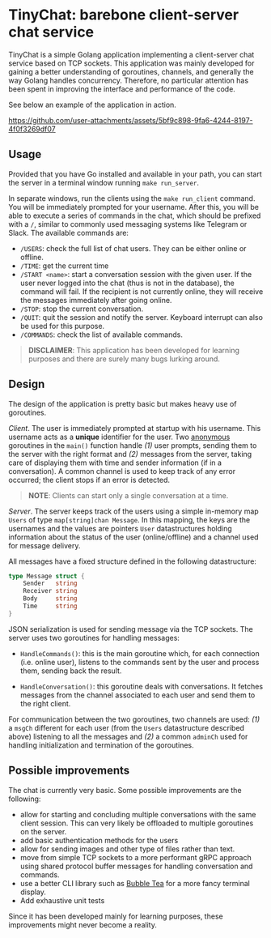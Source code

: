 # TinyChat: barebone client-server chat service

TinyChat is a simple Golang application implementing a client-server
chat service based on TCP sockets. This application was mainly developed
for gaining a better understanding of goroutines, channels, and generally
the way Golang handles concurrency. Therefore, no particular attention has
been spent in improving the interface and performance of the code.

See below an example of the application in action.

https://github.com/user-attachments/assets/5bf9c898-9fa6-4244-8197-4f0f3269df07

## Usage

Provided that you have Go installed and available in your path, you can start the
server in a terminal window running `make run_server`.

In separate windows, run the clients using the `make run_client` command. You will
be immediately prompted for your username. After this, you will be able to execute
a series of commands in the chat, which should be prefixed with a `/`, similar
to commonly used messaging systems like Telegram or Slack. The available commands
are:

* `/USERS`: check the full list of chat users. They can be either online or offline.
* `/TIME`: get the current time
* `/START <name>`: start a conversation session with the given user. If the user
never logged into the chat (thus is not in the database), the command will
fail. If the recipient is not currently online, they will receive the messages
immediately after going online.
* `/STOP`: stop the current conversation.
* `/QUIT`: quit the session and notify the server. Keyboard interrupt can also be
used for this purpose.
* `/COMMANDS`: check the list of available commands.

> **DISCLAIMER**: This application has been developed for learning purposes and
there are surely many bugs lurking around.

## Design

The design of the application is pretty basic but makes heavy use of goroutines.

*Client*. The user is immediately prompted at startup with his
username. This username acts as a **unique** identifier for the user. Two
[anonymous](https://www.practical-go-lessons.com/chap-24-anonymous-functions-and-closures)
goroutines in the `main()` function handle *(1)* user prompts,
sending them to the server with the right format and *(2)* messages
from the server, taking care of displaying them with time and sender information
(if in a conversation). A common channel is used to keep track of any error
occurred; the client stops if an error is detected.

> **NOTE**: Clients can start only a single conversation at a time.

*Server*. The server keeps track of the users using a simple in-memory map `Users`
of type `map[string]chan Message`. In this mapping, the keys are the usernames
and the values are pointers `User` datastructures holding information about
the status of the user (online/offline) and a channel used for message delivery.

All messages have a fixed structure defined in the following datastructure:

```go
type Message struct {
    Sender   string
    Receiver string
    Body     string
    Time     string
}
```

JSON serialization is used for sending message via the TCP sockets. The server uses
two goroutines for handling messages:

* `HandleCommands()`: this is the main goroutine which, for each connection (i.e.
online user), listens to the commands sent by the user and process them, sending
back the result.

* `HandleConversation()`: this goroutine deals with conversations. It fetches messages
from the channel associated to each user and send them to the right client.

For communication between the two goroutines, two channels are used: *(1)* a `msgCh`
different for each user (from the `Users` datastructure described above)
listening to all the messages and *(2)* a common `adminCh` used for handling
initialization and termination of the goroutines.

## Possible improvements

The chat is currently very basic. Some possible improvements are the following:

* allow for starting and concluding multiple conversations with the same client session. This can very likely be offloaded to multiple goroutines on the server.
* add basic authentication methods for the users
* allow for sending images and other type of files rather than text.
* move from simple TCP sockets to a more performant gRPC approach using
shared protocol buffer messages for handling conversation and commands.
* use a better CLI library such as [Bubble Tea](https://github.com/charmbracelet/bubbletea) for a more fancy terminal display.
* Add exhaustive unit tests

Since it has been developed mainly for learning purposes, these improvements might
never become a reality.

